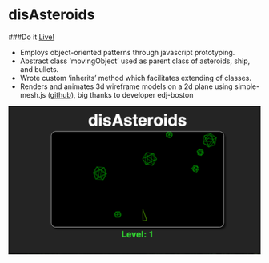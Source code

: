 disAsteroids
=========
###Do it [Live!](http://timmehs.github.io/Asteroids)
- Employs object-oriented patterns through javascript prototyping.
- Abstract class ‘movingObject’ used as parent class of asteroids, ship, and bullets.
- Wrote custom ‘inherits’ method which facilitates extending of classes.
- Renders and animates 3d wireframe models on a 2d plane using simple-mesh.js ([github](https://github.com/edj-boston/simple-mesh)), big thanks to developer edj-boston

![alt text](https://raw.githubusercontent.com/Timmehs/disAsteroids/master/screen.png "Screenshot")

